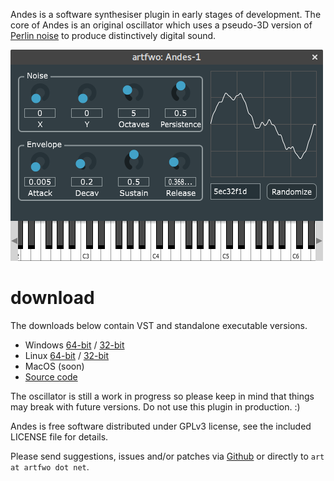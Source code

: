 Andes is a software synthesiser plugin in early stages of development.
The core of Andes is an original oscillator which uses a pseudo-3D version of
[Perlin noise](https://en.wikipedia.org/wiki/Perlin_noise) to produce distinctively digital sound.

![Andes Screenshot](screenshot.png)

# download

The downloads below contain VST and standalone executable versions.

* Windows [64-bit](https://github.com/artfwo/andes/releases/download/v0.1/Andes1-0.1-win-x86_64.zip) / [32-bit](https://github.com/artfwo/andes/releases/download/v0.1/Andes1-0.1-win-x86.zip)
* Linux [64-bit](https://github.com/artfwo/andes/releases/download/v0.1/Andes1-0.1-linux-x86_64.tar.gz) / [32-bit](https://github.com/artfwo/andes/releases/download/v0.1/Andes1-0.1-linux-x86.tar.gz)
* MacOS (soon)
* [Source code](https://github.com/artfwo/andes)

The oscillator is still a work in progress so please keep in mind that
things may break with future versions. Do not use this plugin in production. :)

Andes is free software distributed under GPLv3 license, see the included LICENSE file for details. 

Please send suggestions, issues and/or patches via [Github](https://github.com/artfwo/andes) or directly to `art at artfwo dot net`.
